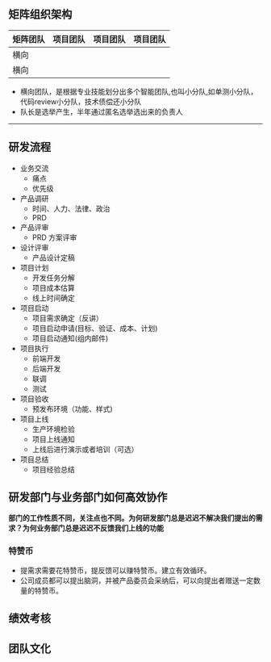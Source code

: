 ## 矩阵组织架构

矩阵团队 | 项目团队 | 项目团队 | 项目团队
--- | --- | --- | ---
横向 | | |
横向 | | |
* 横向团队，是根据专业技能划分出多个智能团队,也叫小分队,如单测小分队，代码review小分队，技术债偿还小分队
* 队长是选举产生，半年通过匿名选举选出来的负责人
---

## 研发流程
* 业务交流
  * 痛点
  * 优先级
* 产品调研
  * 时间、人力、法律、政治
  * PRD
* 产品评审
  * PRD 方案评审
* 设计评审
  * 产品设计定稿
* 项目计划
  * 开发任务分解
  * 项目成本估算
  * 线上时间确定
* 项目启动
  * 项目需求确定（反讲）
  * 项目启动申请(目标、验证、成本、计划)
  * 项目启动通知(组内邮件)
* 项目执行
  * 前端开发
  * 后端开发
  * 联调
  * 测试
* 项目验收
  * 预发布环境（功能、样式)
* 项目上线
  * 生产环境检验
  * 项目上线通知
  * 上线后进行演示或者培训（可选）
* 项目总结
  * 项目经验总结

## 研发部门与业务部门如何高效协作
**部门的工作性质不同，关注点也不同。为何研发部门总是迟迟不解决我们提出的需求？为何业务部门总是迟迟不反馈我们上线的功能**
### 特赞币
* 提需求需要花特赞币，提反馈可以赚特赞币。建立有效循环。
* 公司成员都可以提出脑洞，并被产品委员会采纳后，可以向提出者赠送一定数量的特赞币。

## 绩效考核
## 团队文化